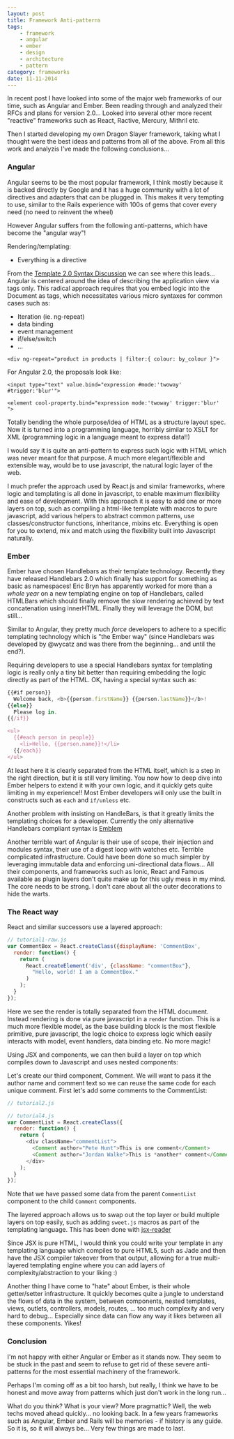 ```yaml
---
layout: post
title: Framework Anti-patterns
tags:
    - framework
    - angular
    - ember
    - design
    - architecture
    - pattern
category: frameworks
date: 11-11-2014
---
```


In recent post I have looked into some of the major web frameworks of our time, such as Angular and Ember. Been reading through and analyzed their RFCs and plans for version 2.0...
Looked into several other more recent "reactive" frameworks such as React, Ractive, Mercury, Mithril etc.

Then I started developing my own Dragon Slayer framework, taking what I thought were the best ideas and patterns from all of the above. From all this work and analyzis I've made the following conclusions...

<!--more-->

### Angular

Angular seems to be the most popular framework, I think mostly because it is backed directly by Google and it has a huge community with a lot of directives and adapters that can be plugged in.
This makes it very tempting to use, similar to the Rails experience with 100s of gems that cover every need (no need to reinvent the wheel)

However Angular suffers from the following anti-patterns, which have become the "angular way"!

Rendering/templating:

- Everything is a directive

From the [Template 2.0 Syntax Discussion](https://github.com/angular/angular/issues/133) we can see where this leads... Angular is centered around the idea of describing the application view via tags only. This radical approach requires that you embed logic into the Document as tags, which necessitates various micro syntaxes for common cases such as:

- Iteration (ie. ng-repeat)
- data binding
- event management
- if/else/switch
- ...

`<div ng-repeat="product in products | filter:{ colour: by_colour }">`

For Angular 2.0, the proposals look like:

`<input type="text" value.bind="expression #mode:'twoway' #trigger:'blur'">`

`<element cool-property.bind="expression mode:'twoway' trigger:'blur' ">`

Totally bending the whole purpose/idea of HTML as a structure layout spec. Now it is turned into a programming language, horribly similar to XSLT for XML (programming logic in a language meant to express data!!)

I would say it is quite an anti-pattern to express such logic with HTML which was never meant for that purpose. A much more elegant/flexible and extensible way, would be to use javascript, the natural logic layer of the web.

I much prefer the approach used by React.js and similar frameworks, where logic and templating is all done in javascript, to enable maximum flexibility and ease of development. With this approach it is easy to add one or more layers on top, such as compiling a html-like template with macros to pure javascript, add various helpers to abstract common patterns, use classes/constructor functions, inheritance, mixins etc. Everything is open for you to extend, mix and match using the flexibility built into Javascript naturally.

### Ember

Ember have chosen Handlebars as their template technology. Recently they have released Handlebars 2.0 which finally has support for something as basic as namespaces! Eric Bryn has apparently worked for more than a *whole year* on a new templating engine on top of Handlebars, called HTMLBars which should finally remove the slow rendering achieved by text concatenation using innerHTML. Finally they will leverage the DOM, but still...

Similar to Angular, they pretty much *force* developers to adhere to a specific templating technology which is "the Ember way" (since Handlebars was developed by @wycatz and was there from the beginning... and until the end?).

Requiring developers to use a special Handlebars syntax for templating logic is really only a tiny bit better than requiring embedding the logic directly as part of the HTML. OK, having a special syntax such as:

```js
{{#if person}}
  Welcome back, <b>{{person.firstName}} {{person.lastName}}</b>!
{{else}}
  Please log in.
{{/if}}

<ul>
  {{#each person in people}}
    <li>Hello, {{person.name}}!</li>
  {{/each}}
</ul>
```

At least here it is clearly separated from the HTML itself, which is a step in the right direction, but it is still very limiting. You now how to deep dive into Ember helpers to extend it with your own logic, and it quickly gets quite limiting in my experience!! Most Ember developers will only use the built in constructs such as `each` and `if/unless` etc.

Another problem with insisting on HandleBars, is that it greatly limits the templating choices for a developer. Currently the only alternative Handlebars compliant syntax is [Emblem](http://emblemjs.com/)

Another terrible wart of Angular is their use of scope, their injection and modules syntax, their use of a digest loop with watches etc. Terrible complicated infrastructure. Could have been done so much simpler by leveraging immutable data and enforcing uni-directional data flows...
All their components, and frameworks such as Ionic, React and Famous available as plugin layers don't quite make up for this ugly mess in my mind. The core needs to be strong. I don't care about all the outer decorations to hide the warts.

### The React way

React and similar successors use a layered approach:

```js
// tutorial1-raw.js
var CommentBox = React.createClass({displayName: 'CommentBox',
  render: function() {
    return (
      React.createElement('div', {className: "commentBox"},
        "Hello, world! I am a CommentBox."
      )
    );
  }
});
```

Here we see the render is totally separated from the HTML document. Instead rendering is done via pure javascript in a `render` function. This is a much more flexible model, as the base building block is the most flexible primitive, pure javascript, the logic choice to express logic which easily interacts with model, event handlers, data binding etc. No more magic!

Using JSX and components, we can then build a layer on top which compiles down to Javascript and uses nested components:

Let's create our third component, Comment. We will want to pass it the author name and comment text so we can reuse the same code for each unique comment. First let's add some comments to the CommentList:


```js
// tutorial2.js

// tutorial4.js
var CommentList = React.createClass({
  render: function() {
    return (
      <div className="commentList">
        <Comment author="Pete Hunt">This is one comment</Comment>
        <Comment author="Jordan Walke">This is *another* comment</Comment>
      </div>
    );
  }
});
```

Note that we have passed some data from the parent `CommentList` component to the child `Comment` components.

The layered approach allows us to swap out the top layer or build multiple layers on top easily, such as adding `sweet.js` macros as part of the templating language. This has been done with [jsx-reader](https://github.com/jlongster/jsx-reader)

Since JSX is pure HTML, I would think you could write your template in any templating language which compiles to pure HTML5, such as Jade and then have the JSX compiler takeover from that output, allowing for a true multi-layered templating engine where you can add layers of complexity/abstraction to your liking :)

Another thing I have come to "hate" about Ember, is their whole getter/setter infrastructure. It quickly becomes quite a jungle to understand the flows of data in the system, between components, nested templates, views, outlets, controllers, models, routes, ... too much complexity and very hard to debug... Especially since data can flow any way it likes between all these components. Yikes!

### Conclusion

I'm not happy with either Angular or Ember as it stands now. They seem to be stuck in the past and seem to refuse to get rid of these severe anti-patterns for the most essential machinery of the framework.

Perhaps I'm coming off as a bit too harsh, but really, I think we have to be honest and move away from patterns which just don't work in the long run...

What do you think? What is your view? More pragmattic? Well, the web techs moved ahead quickly... no looking back. In a few years frameworks such as Angular, Ember and Rails will be memories - if history is any guide. So it is, so it will always be... Very few things are made to last.

